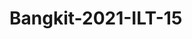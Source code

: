 # Bangkit-2021-ILT-15

[![<Bangkit-2021-ILT-15>](https://circleci.com/gh/rifairizqy/bangkit-2021.svg?style=svg)](<https://app.circleci.com/pipelines/github/rifairizqy/bangkit-2021>)
